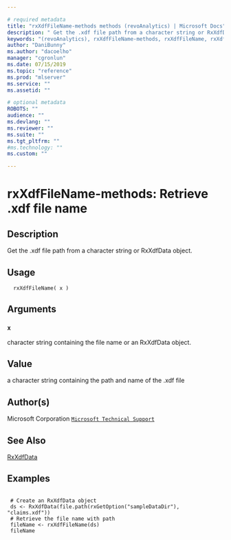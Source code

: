 ```yaml
--- 

# required metadata 
title: "rxXdfFileName-methods methods (revoAnalytics) | Microsoft Docs" 
description: " Get the .xdf file path from a character string or RxXdfData object. " 
keywords: "(revoAnalytics), rxXdfFileName-methods, rxXdfFileName, rxXdfFileName,RxXdfData-method, rxXdfFileName,character-method, rxXdfFileName,ANY-method, methods, file, connection" 
author: "DaniBunny"
ms.author: "dacoelho" 
manager: "cgronlun" 
ms.date: 07/15/2019
ms.topic: "reference" 
ms.prod: "mlserver" 
ms.service: "" 
ms.assetid: "" 

# optional metadata 
ROBOTS: "" 
audience: "" 
ms.devlang: "" 
ms.reviewer: "" 
ms.suite: "" 
ms.tgt_pltfrm: "" 
#ms.technology: "" 
ms.custom: "" 

--- 
```








 # rxXdfFileName-methods: Retrieve .xdf file name 
 ## Description

Get the .xdf file path from a character string or RxXdfData object.


 ## Usage

```   
  rxXdfFileName( x )

```

 ## Arguments



 ### `x`
 character string containing the file name or an RxXdfData object. 



 ## Value

a character string containing the path and name of the .xdf file

 ## Author(s)
 Microsoft Corporation [`Microsoft Technical Support`](https://go.microsoft.com/fwlink/?LinkID=698556&clcid=0x409)


 ## See Also

[RxXdfData](RxXdfData.md)

 ## Examples

 ```

  # Create an RxXdfData object
  ds <- RxXdfData(file.path(rxGetOption("sampleDataDir"), "claims.xdf"))
  # Retrieve the file name with path
  fileName <- rxXdfFileName(ds)
  fileName
```




